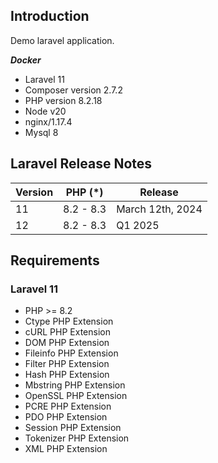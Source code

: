 ## Introduction
Demo laravel application.

***Docker***
- Laravel 11
- Composer version 2.7.2
- PHP version 8.2.18
- Node v20
- nginx/1.17.4
- Mysql 8

## Laravel Release Notes

| Version | PHP (*) | Release |
|---|---|---|
| 11 | 8.2 - 8.3 | March 12th, 2024 |
| 12 | 8.2 - 8.3 | Q1 2025 |

## Requirements

### Laravel 11

- PHP >= 8.2
- Ctype PHP Extension
- cURL PHP Extension
- DOM PHP Extension
- Fileinfo PHP Extension
- Filter PHP Extension
- Hash PHP Extension
- Mbstring PHP Extension
- OpenSSL PHP Extension
- PCRE PHP Extension
- PDO PHP Extension
- Session PHP Extension
- Tokenizer PHP Extension
- XML PHP Extension

